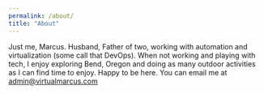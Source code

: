 ```yaml
---
permalink: /about/
title: "About"
---
```


Just me, Marcus.  Husband, Father of two, working with automation and virtualization (some call that DevOps).  When not working and playing with tech, I enjoy exploring Bend, Oregon and doing as many outdoor activities as I can find time to enjoy. Happy to be here. You can email me at admin@virtualmarcus.com
